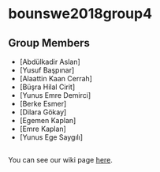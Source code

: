 # bounswe2018group4


## Group Members

* [Abdülkadir Aslan]
* [Yusuf Başpınar]
* [Alaattin Kaan Cerrah]
* [Büşra Hilal Cirit]
* [Yunus Emre Demirci]
* [Berke Esmer]
* [Dilara Gökay]
* [Egemen Kaplan]
* [Emre Kaplan]
* [Yunus Ege Saygılı]

##

You can see our wiki page [here](https://github.com/bounswe/bounswe2018group4/wiki).
